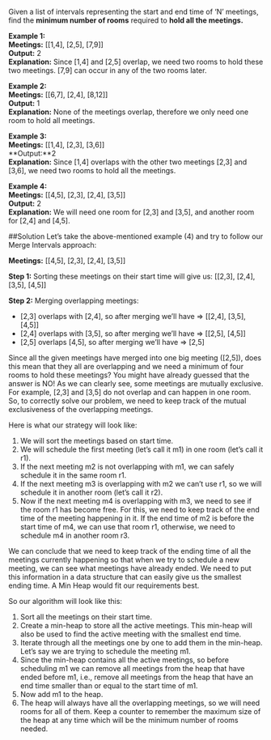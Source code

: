 Given a list of intervals representing the start and end time of ‘N’ meetings,
find the **minimum number of rooms** required to **hold all the meetings.**

**Example 1:**  
**Meetings:** [[1,4], [2,5], [7,9]]  
**Output:** 2  
**Explanation:** Since [1,4] and [2,5] overlap, we need two rooms to hold these two meetings. [7,9] can occur in any of the two rooms later.

**Example 2:**  
**Meetings:** [[6,7], [2,4], [8,12]]  
**Output:** 1  
**Explanation:** None of the meetings overlap, therefore we only need one room to hold all meetings.

**Example 3:**  
**Meetings:** [[1,4], [2,3], [3,6]]  
**Output:**2  
**Explanation:** Since [1,4] overlaps with the other two meetings [2,3] and [3,6], we need two rooms to hold all the meetings.

**Example 4:**  
**Meetings:** [[4,5], [2,3], [2,4], [3,5]]  
**Output:** 2  
**Explanation:** We will need one room for [2,3] and [3,5], and another room for [2,4] and [4,5].

##Solution
Let’s take the above-mentioned example (4) and try to follow our Merge Intervals approach:

**Meetings:** [[4,5], [2,3], [2,4], [3,5]]

**Step 1:** Sorting these meetings on their start time will give us: [[2,3], [2,4], [3,5], [4,5]]

**Step 2:** Merging overlapping meetings:
* [2,3] overlaps with [2,4], so after merging we’ll have => [[2,4], [3,5], [4,5]]
* [2,4] overlaps with [3,5], so after merging we’ll have => [[2,5], [4,5]]
* [2,5] overlaps [4,5], so after merging we’ll have => [2,5]

Since all the given meetings have merged into one big meeting ([2,5]), does this mean that they all are overlapping
and we need a minimum of four rooms to hold these meetings? You might have already guessed that the answer is NO!
As we can clearly see, some meetings are mutually exclusive. For example, [2,3] and [3,5] do not overlap and can happen
in one room. So, to correctly solve our problem, we need to keep track of the mutual exclusiveness of the overlapping meetings.

Here is what our strategy will look like:
1. We will sort the meetings based on start time.
2. We will schedule the first meeting (let’s call it m1) in one room (let’s call it r1).
3. If the next meeting m2 is not overlapping with m1, we can safely schedule it in the same room r1.
4. If the next meeting m3 is overlapping with m2 we can’t use r1, so we will schedule it in another room (let’s call it r2).
5. Now if the next meeting m4 is overlapping with m3, we need to see if the room r1 has become free. For this, we need
   to keep track of the end time of the meeting happening in it. If the end time of m2 is before the start time of m4,
   we can use that room r1, otherwise, we need to schedule m4 in another room r3.

We can conclude that we need to keep track of the ending time of all the meetings currently happening so that when we try
to schedule a new meeting, we can see what meetings have already ended. We need to put this information in a data structure
that can easily give us the smallest ending time. A Min Heap would fit our requirements best.

So our algorithm will look like this:
1. Sort all the meetings on their start time.
2. Create a min-heap to store all the active meetings. This min-heap will also be used to find the active meeting with
   the smallest end time.
3. Iterate through all the meetings one by one to add them in the min-heap. Let’s say we are trying to schedule the meeting m1.
4. Since the min-heap contains all the active meetings, so before scheduling m1 we can remove all meetings from the heap
   that have ended before m1, i.e., remove all meetings from the heap that have an end time smaller than or equal to
   the start time of m1.
5. Now add m1 to the heap.
6. The heap will always have all the overlapping meetings, so we will need rooms for all of them. Keep a counter
   to remember the maximum size of the heap at any time which will be the minimum number of rooms needed.
   